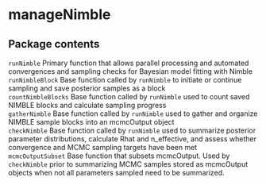 # manageNimble

## Package contents
```runNimble``` Primary function that allows parallel processing and automated convergences and sampling checks for Bayesian model fitting with Nimble<br>
```runNimbleBlock``` Base function called by `runNimble` to initiate or continue sampling and save posterior samples as a block<br>
```countNimbleBlocks``` Base function called by `runNimble` used to count saved NIMBLE blocks and calculate sampling progress<br>
```gatherNimble``` Base function called by `runNimble` used to gather and organize NIMBLE sample blocks into an mcmcOutput object<br>
```checkNimble``` Base function called by `runNimble` used to summarize posterior parameter distributions, calculate Rhat and n_effective, and assess whether convergence and MCMC sampling targets have been met<br>
```mcmcOutputSubset``` Base function that subsets mcmcOutput. Used by `checkNimble` prior to summarizing MCMC samples stored as mcmcOutput objects when not all parameters sampled need to be summarized.